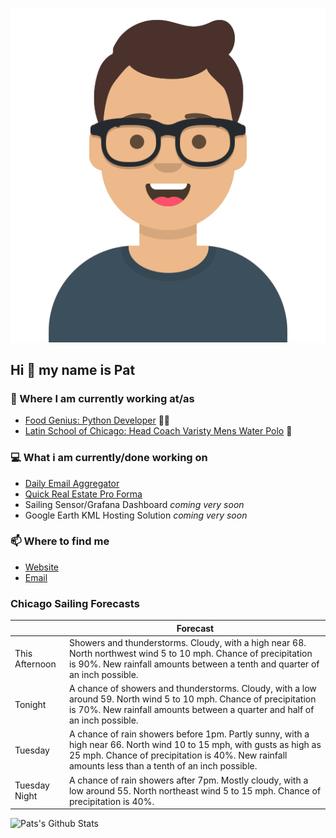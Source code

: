[![Social banner for p-j-falconer](https://raw.githubusercontent.com/P-J-FALCONER/P-J-FALCONER/master/assets/avataaars.svg)](https://patfalconer.com/)
## Hi :wave: my name is Pat

### 💼 Where I am currently working at/as
- [Food Genius: Python Developer](https://getfoodgenius.com/) 🍔🐍
- [Latin School of Chicago: Head Coach Varisty Mens Water Polo](https://www.latinschool.org/) 🤽


### 💻 What i am currently/done working on
 - [Daily Email Aggregator](https://github.com/P-J-FALCONER/dott_daily_mail)
 - [Quick Real Estate Pro Forma](https://github.com/P-J-FALCONER/henry)
 - Sailing Sensor/Grafana Dashboard *coming very soon*
 - Google Earth KML Hosting Solution *coming very soon*

### 📫 Where to find me
 - [Website](https://patfalconer.com/)
 - [Email](mailto:patrick.j.falconer@gmail.com)


### Chicago Sailing Forecasts
|   | Forecast  |
|---|---|
| This Afternoon | Showers and thunderstorms. Cloudy, with a high near 68. North northwest wind 5 to 10 mph. Chance of precipitation is 90%. New rainfall amounts between a tenth and quarter of an inch possible. |
| Tonight | A chance of showers and thunderstorms. Cloudy, with a low around 59. North wind 5 to 10 mph. Chance of precipitation is 70%. New rainfall amounts between a quarter and half of an inch possible. |
| Tuesday | A chance of rain showers before 1pm. Partly sunny, with a high near 66. North wind 10 to 15 mph, with gusts as high as 25 mph. Chance of precipitation is 40%. New rainfall amounts less than a tenth of an inch possible. |
| Tuesday Night | A chance of rain showers after 7pm. Mostly cloudy, with a low around 55. North northeast wind 5 to 15 mph. Chance of precipitation is 40%. |

![Pats's Github Stats](https://github-readme-stats.vercel.app/api?username=p-j-falconer&show_icons=true&theme=radical)

